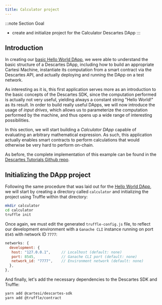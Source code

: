 ```yaml
---
title: Calculator project
---
```


:::note Section Goal
- create and initialize project for the Calculator Descartes DApp
:::

## Introduction

In creating our [basic Hello World DApp](../../helloworld/create-project/), we were able to understand the basic structure of a Descartes DApp, including how to build an appropriate Cartesi Machine, instantiate its computation from a smart contract via the Descartes API, and actually deploying and running the DApp on a test network.

As interesting as it is, this first application serves more as an introduction to the basic concepts of the Descartes SDK, since the computation performed is actually not very useful, yielding always a constant string "Hello World!" as its result. In order to build really useful DApps, we will now introduce the usage of *input drives*, which allows us to parameterize the computation performed by the machine, and thus opens up a wide range of interesting possibilities.

In this section, we will start building a *Calculator DApp* capable of evaluating an arbitrary mathematical expression. As such, this application actually enables smart contracts to perform calculations that would otherwise be very hard to perform on-chain.

As before, the complete implementation of this example can be found in the [Descartes Tutorials Github repo](https://github.com/cartesi/descartes-tutorials/tree/master/calculator).


## Initializing the DApp project

Following the same procedure that was laid out for the [Hello World DApp](../../helloworld/create-project/), we will start by creating a directory called `calculator` and initializing the project using Truffle within that directory:

```bash
mkdir calculator
cd calculator
truffle init
```

Once again, we must edit the generated `truffle-config.js` file, to reflect our development environment with a `Ganache CLI` instance running on port `8545` with network ID `7777`:

```javascript
networks: {
  development: {
   host: "127.0.0.1",     // Localhost (default: none)
   port: 8545,            // Ganache CLI port (default: none)
   network_id: "7777",    // Environment network (default: none)
  },
},
```

And finally, let's add the necessary dependencies to the Descartes SDK and Truffle:

```bash
yarn add @cartesi/descartes-sdk
yarn add @truffle/contract
```
